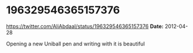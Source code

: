 # 196329546365157376
https://twitter.com/AliAbdaal/status/196329546365157376
**Date:** 2012-04-28

Opening a new Uniball pen and writing with it is beautiful
